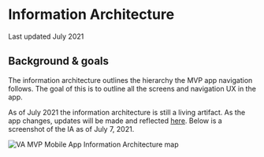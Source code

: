 # Information Architecture

Last updated July 2021

## Background & goals
The information architecture outlines the hierarchy the MVP app navigation follows. The goal of this is to outline all the screens and navigation UX in the app.

As of July 2021 the information architecture is still a living artifact. As the app changes, updates will be made and reflected [here](https://www.figma.com/proto/NSzeU3CNgJmSQPg68NWnTB/Mobile-App---Design-Work-Sessions?node-id=66%3A273&scaling=scale-down-width). Below is a screenshot of the IA as of July 7, 2021. 

![VA MVP Mobile App Information Architecture map](https://user-images.githubusercontent.com/1401704/124983771-6262cd80-e006-11eb-9c83-cd441901b249.png)



